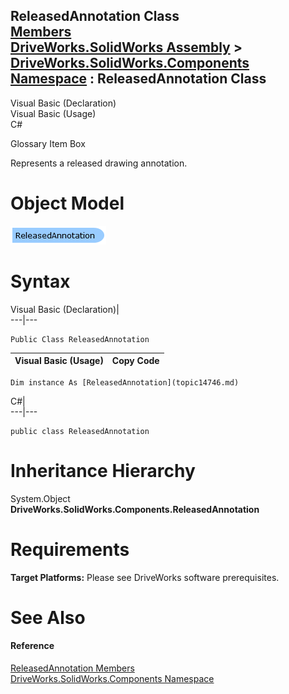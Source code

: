 ReleasedAnnotation Class   
[Members](topic14747.md)   
[DriveWorks.SolidWorks Assembly](topic13342.md) > [DriveWorks.SolidWorks.Components Namespace](topic13925.md) : ReleasedAnnotation Class  
---  
  
Visual Basic (Declaration)    
Visual Basic (Usage)    
C# 

Glossary Item Box

Represents a released drawing annotation. 

# Object Model

![](dotnetdiagramimages/image832.png)

# Syntax

Visual Basic (Declaration)|   
---|---  
      
    
    Public Class ReleasedAnnotation   
  
Visual Basic (Usage)| Copy Code  
---|---  
      
    
    Dim instance As [ReleasedAnnotation](topic14746.md)  
  
C#|   
---|---  
      
    
    public class ReleasedAnnotation   
  
# Inheritance Hierarchy

System.Object  
**DriveWorks.SolidWorks.Components.ReleasedAnnotation**  


# Requirements

**Target Platforms:** Please see DriveWorks software prerequisites.

# See Also

#### Reference

[ReleasedAnnotation Members](topic14747.md)   
[DriveWorks.SolidWorks.Components Namespace](topic13925.md)


